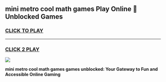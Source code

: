 
## mini metro cool math games Play Online 👋 Unblocked Games
<h3>
<a href="https://news.freeplayer.one?title=mini_metro_cool_math_games&ref=17CMG">CLICK TO PLAY</a></h3>
<hr>

<h3>
<a href="https://news.freeplayer.one?title=mini_metro_cool_math_games&ref=17CMG">CLICK 2 PLAY</a>
  
</h3>

<a href="https://news.freeplayer.one?title=mini_metro_cool_math_games&ref=17CMG/"><img src="https://clearcache.store/games.png"></a>


**mini metro cool math games games unblocked: Your Gateway to Fun and Accessible Online Gaming**

